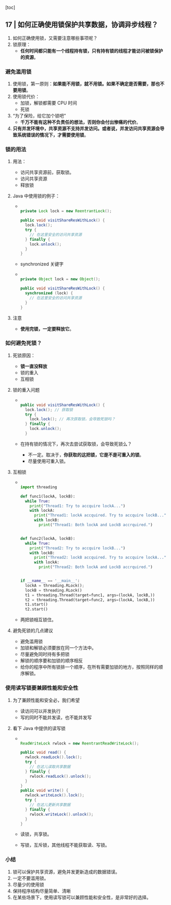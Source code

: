 [toc]

## 17 | 如何正确使用锁保护共享数据，协调异步线程？

1.  如何正确使用锁，又需要注意哪些事项呢？
2.  锁原理：
    -   **任何时间都只能有一个线程持有锁，只有持有锁的线程才能访问被锁保护的资源**。

### 避免滥用锁

1.  使用锁，第一原则：**如果能不用锁，就不用锁。如果不确定是否需要，那也不要用锁**。
2.  使用锁代价：
    -   加锁，解锁都需要 CPU 时间
    -   死锁
3.  “为了保险，给它加个锁吧”
    -   **千万不能有这种不负责任的想法，否则你会付出惨痛的代价**。
4.  **只有并发环境中，共享资源不支持并发访问。或者说，并发访问共享资源会导致系统错误的情况下，才需要使用锁**。

### 锁的用法

1.  用法：

    -   访问共享资源前，获取锁。
    -   访问共享资源
    -   释放锁

2.  Java 中使用锁的例子：

    -   ```java
        
        private Lock lock = new ReentrantLock();
        
        public void visitShareResWithLock() {
          lock.lock();
          try {
            // 在这里安全的访问共享资源
          } finally {
            lock.unlock();
          }
        }
        ```

    -   synchronized 关键字

    -   ```java
        
        private Object lock = new Object();
        
        public void visitShareResWithLock() {
          synchronized (lock) {
            // 在这里安全的访问共享资源
          }
        }
        ```

3.  注意
    -   **使用完锁，一定要释放它**。

### 如何避免死锁？

1.  死锁原因：

    -   **锁一直没释放**
    -   锁的重入
    -   互相锁

2.  锁的重入问题

    -   ```java
        
        public void visitShareResWithLock() {
          lock.lock(); // 获取锁
          try {
            lock.lock(); // 再次获取锁，会导致死锁吗？
          } finally {
            lock.unlock();
          }
        ```

    -   在持有锁的情况下，再次去尝试获取锁，会导致死锁么？

        -   不一定。取决于，**你获取的这把锁，它是不是可重入的锁**。
        -   尽量使用可重入锁。

3.  互相锁

    -   ```python
        
        import threading
        
        def func1(lockA, lockB):
          while True:
            print("Thread1: Try to accquire lockA...")
            with lockA:
              print("Thread1: lockA accquired. Try to accquire lockB...")
              with lockB:
                print("Thread1: Both lockA and LockB accrquired.")
        
        
        def func2(lockA, lockB):
          while True:
            print("Thread2: Try to accquire lockB...")
            with lockB:
              print("Thread2: lockB accquired. Try to accquire lockA...")
              with lockA:
                print("Thread2: Both lockA and LockB accrquired.")
        
        
        if __name__ == '__main__':
          lockA = threading.RLock();
          lockB = threading.RLock()
          t1 = threading.Thread(target=func1, args=(lockA, lockB,))
          t2 = threading.Thread(target=func2, args=(lockA, lockB,))
          t1.start()
          t2.start()
        ```

    -   两把锁相互锁住。

4.  避免死锁的几点建议

    -   避免滥用锁
    -   加锁和解锁必须要放在同一个方法中。
    -   尽量避免同时持有多把锁
    -   解锁的顺序要和加锁的顺序相反
    -   给你的程序中所有锁排一个顺序，在所有需要加锁的地方，按照同样的顺序解锁。

### 使用读写锁要兼顾性能和安全性

1.  为了兼顾性能和安全必，我们希望

    -   读访问可以并发执行
    -   写的同时不能并发读，也不能并发写

2.  看下 Java 中提供的读写锁

    -   ```java
        
        ReadWriteLock rwlock = new ReentrantReadWriteLock();
        
        public void read() {
          rwlock.readLock().lock();
          try {
            // 在这儿读取共享数据
          } finally {
            rwlock.readLock().unlock();
          }
        }
        public void write() {
          rwlock.writeLock().lock();
          try {
            // 在这儿更新共享数据
          } finally {
            rwlock.writeLock().unlock();
          }
        }
        ```

    -   读锁，共享锁。

    -   写锁，互斥锁，其他线程不能获取读、写锁。

### 小结

1.  锁可以保护共享资源，避免并发更新造成的数据错误。
2.  一定不要滥用锁。
3.  尽量少的使用锁
4.  保持程序结构尽量简单、清晰
5.  在某些场景下，使用读写锁可以兼顾性能和安全性，是非常好的选择。

